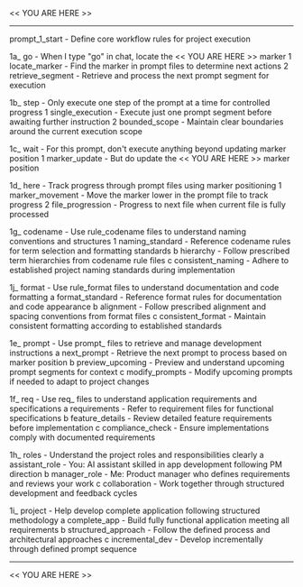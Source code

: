 << YOU ARE HERE >> 

--------------------------------------------------------------------------------

prompt_1_start          - Define core workflow rules for project execution

1a_ go                  - When I type "go" in chat, locate the << YOU ARE HERE >> marker 
  1 locate_marker      - Find the marker in prompt files to determine next actions
  2 retrieve_segment   - Retrieve and process the next prompt segment for execution

1b_ step                - Only execute one step of the prompt at a time for controlled progress
  1 single_execution   - Execute just one prompt segment before awaiting further instruction
  2 bounded_scope      - Maintain clear boundaries around the current execution scope

1c_ wait                - For this prompt, don't execute anything beyond updating marker position
  1 marker_update      - But do update the << YOU ARE HERE >> marker position

1d_ here                - Track progress through prompt files using marker positioning
  1 marker_movement    - Move the marker lower in the prompt file to track progress
  2 file_progression   - Progress to next file when current file is fully processed

1g_ codename            - Use rule_codename files to understand naming conventions and structures
  1 naming_standard    - Reference codename rules for term selection and formatting standards
   b hierarchy          - Follow prescribed term hierarchies from codename rule files
   c consistent_naming  - Adhere to established project naming standards during implementation

1j_ format              - Use rule_format files to understand documentation and code formatting
   a format_standard    - Reference format rules for documentation and code appearance
   b alignment          - Follow prescribed alignment and spacing conventions from format files
   c consistent_format  - Maintain consistent formatting according to established standards

1e_ prompt              - Use prompt_ files to retrieve and manage development instructions
   a next_prompt        - Retrieve the next prompt to process based on marker position
   b preview_upcoming   - Preview and understand upcoming prompt segments for context
   c modify_prompts     - Modify upcoming prompts if needed to adapt to project changes

1f_ req                 - Use req_ files to understand application requirements and specifications
   a requirements       - Refer to requirement files for functional specifications
   b feature_details    - Review detailed feature requirements before implementation
   c compliance_check   - Ensure implementations comply with documented requirements


1h_ roles               - Understand the project roles and responsibilities clearly
   a assistant_role     - You: AI assistant skilled in app development following PM direction
   b manager_role       - Me: Product manager who defines requirements and reviews your work
   c collaboration      - Work together through structured development and feedback cycles

1i_ project             - Help develop complete application following structured methodology
   a complete_app       - Build fully functional application meeting all requirements
   b structured_approach - Follow the defined process and architectural approaches
   c incremental_dev    - Develop incrementally through defined prompt sequence

--------------------------------------------------------------------------------

<< YOU ARE HERE >> 